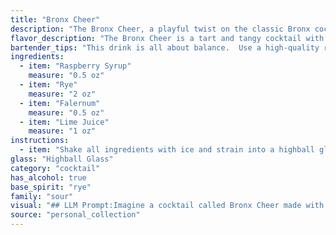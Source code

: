 ```yaml
---
title: "Bronx Cheer"
description: "The Bronx Cheer, a playful twist on the classic Bronx cocktail, belongs to the Sour family. This spirited concoction, likely born in the early 20th century, blends the tartness of lime juice with the spice of rye, the sweetness of raspberry syrup, and the unique floral complexity of Falernum. "
flavor_description: "The Bronx Cheer is a tart and tangy cocktail with a sweet raspberry backbone. The rye whiskey provides a spicy warmth, balanced by the floral sweetness of falernum and the bright acidity of lime juice. The raspberry syrup adds a touch of fruity sweetness, creating a complex and refreshing flavor profile. "
bartender_tips: "This drink is all about balance.  Use a high-quality rye for a complex flavor profile.  Ensure your raspberry syrup is homemade for a vibrant fruitiness.  Don't skimp on the Falernum - it adds depth and spice.  Shake hard with ice to chill and dilute, then strain into a chilled coupe.  Garnish with a lime wheel for an extra pop of tartness.  Enjoy! "
ingredients:
  - item: "Raspberry Syrup"
    measure: "0.5 oz"
  - item: "Rye"
    measure: "2 oz"
  - item: "Falernum"
    measure: "0.5 oz"
  - item: "Lime Juice"
    measure: "1 oz"
instructions:
  - item: "Shake all ingredients with ice and strain into a highball glass."
glass: "Highball Glass"
category: "cocktail"
has_alcohol: true
base_spirit: "rye"
family: "sour"
visual: "## LLM Prompt:Imagine a cocktail called Bronx Cheer made with raspberry syrup, rye whiskey, falernum, and lime juice. Describe its appearance in detail, focusing on the color, clarity, and any potential garnish. Consider the layering of the ingredients, the presence of any ice, and the overall visual appeal. **Bonus:** If you can, describe how the appearance changes as the cocktail is stirred or shaken. "
source: "personal_collection"
---
```



